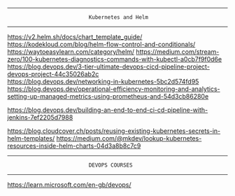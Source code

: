*********************************************************************************************************************************************************************************
                              Kubernetes and Helm
*********************************************************************************************************************************************************************************
  https://v2.helm.sh/docs/chart_template_guide/
  https://kodekloud.com/blog/helm-flow-control-and-conditionals/
  https://waytoeasylearn.com/category/helm/
  https://medium.com/stream-zero/100-kubernetes-diagnostics-commands-with-kubectl-a0cb7f9f0d6e
  https://blog.devops.dev/3-tier-ultimate-devops-cicd-pipeline-project-devops-project-44c35026ab2c  
  https://blog.devops.dev/networking-in-kubernetes-5bc2d574fd95
  https://blog.devops.dev/operational-efficiency-monitoring-and-analytics-setting-up-managed-metrics-using-prometheus-and-54d3cb86280e
  
  https://blog.devops.dev/building-an-end-to-end-ci-cd-pipeline-with-jenkins-7ef2205d7988


  https://blog.cloudcover.ch/posts/reusing-existing-kubernetes-secrets-in-helm-templates/
  https://medium.com/@mkdev/lookup-kubernetes-resources-inside-helm-charts-04d3a8b8c7c9




*********************************************************************************************************************************************************************************
                              DEVOPS COURSES
*********************************************************************************************************************************************************************************
https://learn.microsoft.com/en-gb/devops/



